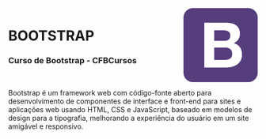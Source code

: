 <img src="bootstrap-logo.png" align="right" width="150">

# BOOTSTRAP

<h3>Curso de Bootstrap - CFBCursos</h3>
<br>
 
Bootstrap é um framework web com código-fonte aberto para desenvolvimento de componentes de interface e front-end para sites e aplicações web usando HTML, CSS e JavaScript, baseado em modelos de design para a tipografia, melhorando a experiência do usuário em um site amigável e responsivo.
